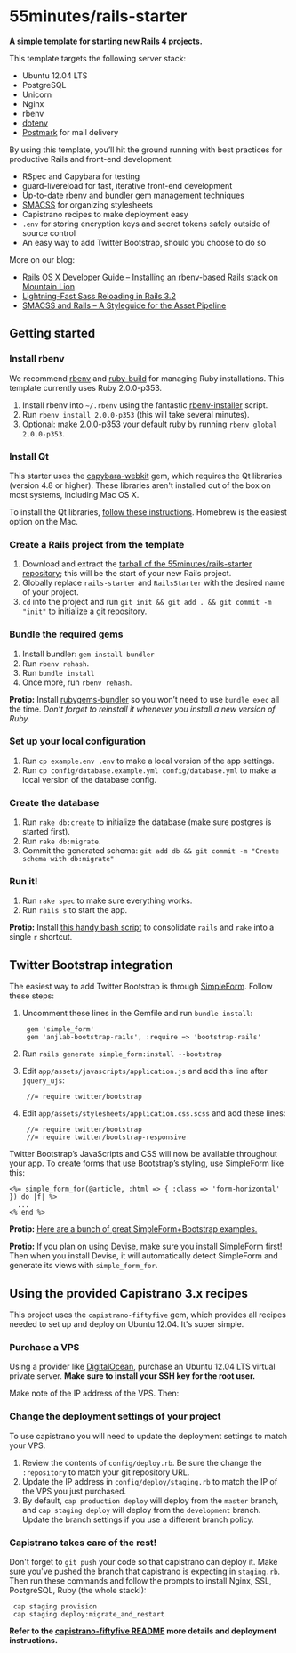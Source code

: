 # 55minutes/rails-starter

**A simple template for starting new Rails 4 projects.**

This template targets the following server stack:

* Ubuntu 12.04 LTS
* PostgreSQL
* Unicorn
* Nginx
* rbenv
* [dotenv][]
* [Postmark][] for mail delivery

By using this template, you’ll hit the ground running with best practices for productive Rails and front-end development:

* RSpec and Capybara for testing
* guard-livereload for fast, iterative front-end development
* Up-to-date rbenv and bundler gem management techniques
* [SMACSS][] for organizing stylesheets
* Capistrano recipes to make deployment easy
* `.env` for storing encryption keys and secret tokens safely outside of source control
* An easy way to add Twitter Bootstrap, should you choose to do so

More on our blog:

* [Rails OS X Developer Guide – Installing an rbenv-based Rails stack on Mountain Lion][osx-rails]
* [Lightning-Fast Sass Reloading in Rails 3.2][sass-reloading]
* [SMACSS and Rails – A Styleguide for the Asset Pipeline][smacss-rails]


## Getting started

### Install rbenv

We recommend [rbenv][] and [ruby-build][] for managing Ruby installations. This template currently uses Ruby 2.0.0-p353.

1. Install rbenv into `~/.rbenv` using the fantastic [rbenv-installer][] script.
2. Run `rbenv install 2.0.0-p353` (this will take several minutes).
3. Optional: make 2.0.0-p353 your default ruby by running `rbenv global 2.0.0-p353`.

### Install Qt

This starter uses the [capybara-webkit][] gem, which requires the Qt libraries (version 4.8 or higher). These libraries aren't installed out of the box on most systems, including Mac OS X.

To install the Qt libraries, [follow these instructions][qt-instructions]. Homebrew is the easiest option on the Mac.

### Create a Rails project from the template

1. Download and extract the [tarball of the 55minutes/rails-starter repository][tarball]; this will be the start of your new Rails project.
2. Globally replace `rails-starter` and `RailsStarter` with the desired name of your project.
3. `cd` into the project and run `git init && git add . && git commit -m "init"` to initialize a git repository.

### Bundle the required gems

1. Install bundler: `gem install bundler`
2. Run `rbenv rehash`.
4. Run `bundle install`
5. Once more, run `rbenv rehash`.

**Protip:** Install [rubygems-bundler][] so you won’t need to use `bundle exec` all the time. *Don’t forget to reinstall it whenever you install a new version of Ruby.*

### Set up your local configuration

1. Run `cp example.env .env` to make a local version of the app settings.
2. Run `cp config/database.example.yml config/database.yml` to make a local version of the database config.

### Create the database

1. Run `rake db:create` to initialize the database (make sure postgres is started first).
2. Run `rake db:migrate`.
3. Commit the generated schema: `git add db && git commit -m "Create schema with db:migrate"`

### Run it!

1. Run `rake spec` to make sure everything works.
2. Run `rails s` to start the app.

**Protip:** Install [this handy bash script][r] to consolidate `rails` and `rake` into a single `r` shortcut.


## Twitter Bootstrap integration

The easiest way to add Twitter Bootstrap is through [SimpleForm][]. Follow these steps:

1. Uncomment these lines in the Gemfile and run `bundle install`:

        gem 'simple_form'
        gem 'anjlab-bootstrap-rails', :require => 'bootstrap-rails'

2. Run `rails generate simple_form:install --bootstrap`
3. Edit `app/assets/javascripts/application.js` and add this line after `jquery_ujs`:

        //= require twitter/bootstrap

4. Edit `app/assets/stylesheets/application.css.scss` and add these lines:

        //= require twitter/bootstrap
        //= require twitter/bootstrap-responsive

Twitter Bootstrap’s JavaScripts and CSS will now be available throughout your app. To create forms that use Bootstrap’s styling, use SimpleForm like this:

```
<%= simple_form_for(@article, :html => { :class => 'form-horizontal' }) do |f| %>
  ...
<% end %>
```

**Protip:** [Here are a bunch of great SimpleForm+Bootstrap examples.][bootstrap-examples]

**Protip:** If you plan on using [Devise][], make sure you install SimpleForm first! Then when you install Devise, it will automatically detect SimpleForm and generate its views with `simple_form_for`.


## Using the provided Capistrano 3.x recipes

This project uses the `capistrano-fiftyfive` gem, which provides all recipes needed to set up and deploy on Ubuntu 12.04. It's super simple.

### Purchase a VPS

Using a provider like [DigitalOcean](http://digitalocean.com), purchase an Ubuntu 12.04 LTS virtual private server. **Make sure to install your SSH key for the root user.**

Make note of the IP address of the VPS. Then:

### Change the deployment settings of your project

To use capistrano you will need to update the deployment settings to match your VPS.

1. Review the contents of `config/deploy.rb`. Be sure the change the `:repository` to match your git repository URL.
2. Update the IP address in `config/deploy/staging.rb` to match the IP of the VPS you just purchased.
3. By default, `cap production deploy` will deploy from the `master` branch, and `cap staging deploy` will deploy from the `development` branch. Update the branch settings if you use a different branch policy.

### Capistrano takes care of the rest!

Don't forget to `git push` your code so that capistrano can deploy it. Make sure you've pushed the branch that capistrano is expecting in `staging.rb`. Then run these commands and follow the prompts to install Nginx, SSL, PostgreSQL, Ruby (the whole stack!):

     cap staging provision
     cap staging deploy:migrate_and_restart


**Refer to the [capistrano-fiftyfive README][cap-55] more details and deployment instructions.**


[dotenv]:https://github.com/bkeepers/dotenv
[Postmark]:https://postmarkapp.com
[osx-rails]:http://blog.55minutes.com/2013/09/rails-os-x-install-guide/
[sass-reloading]:http://blog.55minutes.com/2013/01/lightning-fast-sass-reloading-in-rails-32/
[SMACSS]:http://smacss.com
[smacss-rails]:http://blog.55minutes.com/2013/01/smacss-and-rails/
[rbenv]:https://github.com/sstephenson/rbenv
[ruby-build]:https://github.com/sstephenson/ruby-build
[rbenv-installer]:https://github.com/fesplugas/rbenv-installer
[capybara-webkit]:https://github.com/thoughtbot/capybara-webkit
[qt-instructions]:https://github.com/thoughtbot/capybara-webkit/wiki/Installing-Qt-and-compiling-capybara-webkit
[rubygems-bundler]:https://github.com/mpapis/rubygems-bundler
[tarball]:https://github.com/55minutes/rails-starter/tarball/master
[r]:http://blog.55minutes.com/post/15353228566/invoke-rails-and-rake-faster-and-with-fewer-mistakes
[SimpleForm]:https://github.com/plataformatec/simple_form
[bootstrap-examples]:http://simple-form-bootstrap.plataformatec.com.br/articles/new
[Devise]:http://devise.plataformatec.com.br
[cap-55]:https://github.com/55minutes/capistrano-fiftyfive/#readme

